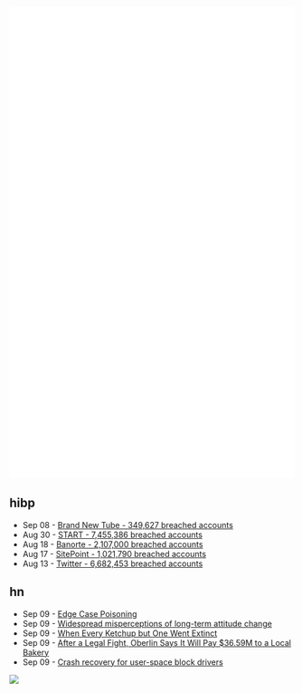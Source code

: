![Metrics](https://raw.githubusercontent.com/phixion/phixion/master/metrics.svg)

## hibp

<!--
for https://github.com/phixion/phixion/blob/main/.github/workflows/feeds.yml
-->
<!--START_SECTION:haveibeenpwnd-->
- Sep 08 - [Brand New Tube - 349,627 breached accounts](https://haveibeenpwned.com/PwnedWebsites#BrandNewTube)
- Aug 30 - [START - 7,455,386 breached accounts](https://haveibeenpwned.com/PwnedWebsites#Start)
- Aug 18 - [Banorte - 2,107,000 breached accounts](https://haveibeenpwned.com/PwnedWebsites#Banorte)
- Aug 17 - [SitePoint - 1,021,790 breached accounts](https://haveibeenpwned.com/PwnedWebsites#SitePoint)
- Aug 13 - [Twitter - 6,682,453 breached accounts](https://haveibeenpwned.com/PwnedWebsites#Twitter)
<!--END_SECTION:haveibeenpwnd-->

## hn

<!--
for https://github.com/phixion/phixion/blob/main/.github/workflows/feeds.yml
-->
<!--START_SECTION:hn-->
- Sep 09 - [Edge Case Poisoning](https://buttondown.email/hillelwayne/archive/edge-case-poisoning/)
- Sep 09 - [Widespread misperceptions of long-term attitude change](https://www.pnas.org/doi/10.1073/pnas.2107260119#abstract)
- Sep 09 - [When Every Ketchup but One Went Extinct](https://www.atlasobscura.com/articles/history-of-heinz-ketchup)
- Sep 09 - [After a Legal Fight, Oberlin Says It Will Pay $36.59M to a Local Bakery](https://www.nytimes.com/2022/09/08/us/oberlin-bakery-lawsuit.html)
- Sep 09 - [Crash recovery for user-space block drivers](https://lwn.net/Articles/906097/)
<!--END_SECTION:hn-->

<!--
for https://yhype.me
-->
![](https://hit.yhype.me/github/profile?user_id=13013670)
